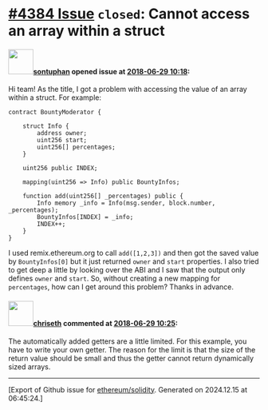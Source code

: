 # [\#4384 Issue](https://github.com/ethereum/solidity/issues/4384) `closed`: Cannot access an array within a struct

#### <img src="https://avatars.githubusercontent.com/u/24402218?u=5ae61c83968975bf48441875d8e433637a10d610&v=4" width="50">[sontuphan](https://github.com/sontuphan) opened issue at [2018-06-29 10:18](https://github.com/ethereum/solidity/issues/4384):

Hi team! As the title, I got a problem with accessing the value of an array within a struct. For example:
```
contract BountyModerator {

    struct Info {
        address owner;
        uint256 start;
        uint256[] percentages;
    }
    
    uint256 public INDEX;
    
    mapping(uint256 => Info) public BountyInfos;

    function add(uint256[] _percentages) public {
        Info memory _info = Info(msg.sender, block.number, _percentages);
        BountyInfos[INDEX] = _info;
        INDEX++;
    }
}
```

I used remix.ethereum.org to call `add([1,2,3])` and then got the saved value by `BountyInfos[0]` but it just returned  `owner` and `start` properties. I also tried to get deep a little by looking over the ABI and I saw that the output only defines `owner` and `start`.
So, without creating a new mapping for `percentages`, how can I get around this problem? Thanks in advance.

#### <img src="https://avatars.githubusercontent.com/u/9073706?v=4" width="50">[chriseth](https://github.com/chriseth) commented at [2018-06-29 10:25](https://github.com/ethereum/solidity/issues/4384#issuecomment-401315239):

The automatically added getters are a little limited. For this example, you have to write your own getter. The reason for the limit is that the size of the return value should be small and thus the getter cannot return dynamically sized arrays.


-------------------------------------------------------------------------------



[Export of Github issue for [ethereum/solidity](https://github.com/ethereum/solidity). Generated on 2024.12.15 at 06:45:24.]
